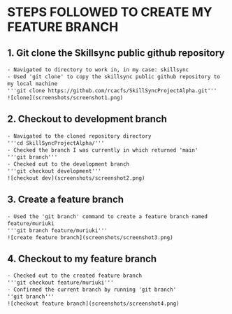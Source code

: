 # **STEPS FOLLOWED TO CREATE MY FEATURE BRANCH**
## 1. Git clone the Skillsync public github repository
    - Navigated to directory to work in, in my case: skillsync
    - Used 'git clone' to copy the skillsync public github repository to my local machine
    '''git clone https://github.com/rcacfs/SkillSyncProjectAlpha.git'''
    ![clone](screenshots/screenshot1.png)

## 2. Checkout to development branch
    - Navigated to the cloned repository directory
    '''cd SkillSyncProjectAlpha/'''
    - Checked the branch I was currently in which returned 'main'
    '''git branch'''
    - Checked out to the development branch
    '''git checkout development'''
    ![checkout dev](screenshots/screenshot2.png)
## 3. Create a feature branch
    - Used the 'git branch' command to create a feature branch named feature/muriuki
    '''git branch feature/muriuki'''
    ![create feature branch](screenshots/screenshot3.png)
## 4. Checkout to my feature branch
    - Checked out to the created feature branch
    '''git checkout feature/muriuki'''
    - Confirmed the current branch by running 'git branch'
    ''git branch'''
    ![checkout feature branch](screenshots/screenshot4.png)

